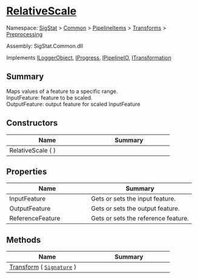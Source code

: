 # [RelativeScale](./RelativeScale.md)

Namespace: [SigStat]() > [Common](./../../../README.md) > [PipelineItems]() > [Transforms]() > [Preprocessing](./README.md)

Assembly: SigStat.Common.dll

Implements [ILoggerObject](./../../../ILoggerObject.md), [IProgress](./../../../Helpers/IProgress.md), [IPipelineIO](./../../../Pipeline/IPipelineIO.md), [ITransformation](./../../../ITransformation.md)

## Summary
Maps values of a feature to a specific range.  <br>InputFeature: feature to be scaled.<br>OutputFeature: output feature for scaled InputFeature

## Constructors

| Name | Summary | 
| --- | --- | 
| RelativeScale (  )<div style="width: 200px">| <div style="width: 200px">| <br>


## Properties

| Name | Summary | 
| --- | --- | 
| InputFeature<div style="width: 200px">| Gets or sets the input feature.<div style="width: 200px">| <br>
| OutputFeature<div style="width: 200px">| Gets or sets the output feature.<div style="width: 200px">| <br>
| ReferenceFeature<div style="width: 200px">| Gets or sets the reference feature.<div style="width: 200px">| <br>


## Methods

| Name | Summary | 
| --- | --- | 
| [Transform](./Methods/RelativeScale-100663787.md) ( [`Signature`](./../../../Signature.md) )<div style="width: 200px">| <div style="width: 200px">| <br>


